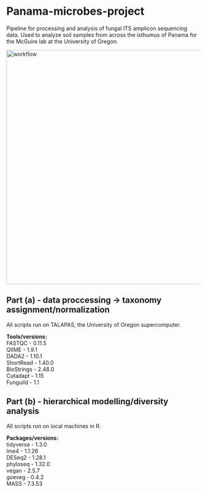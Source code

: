 # Panama-microbes-project

Pipeline for processing and analysis of fungal ITS amplicon sequencing data. Used to analyze soil samples from across the isthumus of Panama for the McGuire lab at the University of Oregon.   

<img width="610" alt="workflow" src="https://user-images.githubusercontent.com/54604213/104035462-03bbb480-5187-11eb-9791-fca049770839.png">

## Part (a) - data proccessing &#8594; taxonomy assignment/normalization

All scripts run on TALAPAS, the University of Oregon supercomputer.

**Tools/versions:**  
FASTQC - 0.11.5  
QIIME - 1.9.1  
DADA2 - 1.10.1  
ShortRead - 1.40.0  
BioStrings - 2.48.0  
Cutadapt - 1.15  
Funguild - 1.1  

## Part (b) - hierarchical modelling/diversity analysis

All scripts run on local machines in R.

**Packages/versions:**  
tidyverse - 1.3.0  
lme4 - 1.1.26  
DESeq2 - 1.28.1  
phyloseq - 1.32.0  
vegan - 2.5.7  
goeveg - 0.4.2  
MASS - 7.3.53  

 

 


